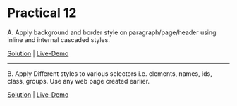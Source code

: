 # Practical 12

A. Apply background and border style on paragraph/page/header using inline and internal cascaded styles.

[Solution](./p12-a.html) | [Live-Demo](https://yp-gpp.github.io/CM2104/practical/12/p12-a.html)

---

B. Apply Different styles to various selectors i.e. elements, names, ids, class, groups. Use any web page created earlier.

[Solution](./p12-b.html) | [Live-Demo](https://yp-gpp.github.io/CM2104/practical/12/p12-b.html)
